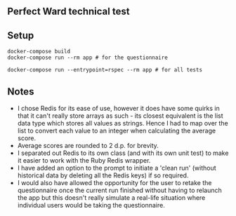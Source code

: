 ## Perfect Ward technical test

## Setup 
```
docker-compose build
docker-compose run --rm app # for the questionnaire

docker-compose run --entrypoint=rspec --rm app # for all tests
```

## Notes 
- I chose Redis for its ease of use, however it does have some quirks in that it can't really store arrays as such - 
its closest equivalent is the list data type which stores all values as strings. Hence I had to map over the list
to convert each value to an integer when calculating the average score. 
- Average scores are rounded to 2 d.p. for brevity. 
- I separated out Redis to its own class (and with its own unit test) to make it easier to work with the Ruby Redis wrapper.
- I have added an option to the prompt to initiate a 'clean run' (without historical data by deleting all the Redis keys) if so required. 
- I would also have allowed the opportunity for the user to retake the questionnaire once the current run finished without having
to relaunch the app but this doesn't really simulate a real-life situation where individual users would be taking the questionnaire.